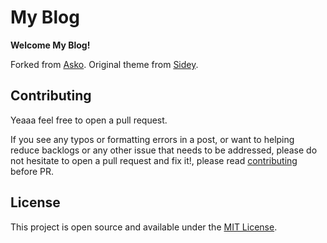 # My Blog

**Welcome My Blog!**

Forked from [Asko](https://github.com/manuelmazzuola/asko).
Original theme from [Sidey](https://github.com/ronv/sidey).

## Contributing

Yeaaa feel free to open a pull request.


If you see any typos or formatting errors in a post, or want to helping reduce backlogs or any other issue that needs to be addressed, please do not hesitate to open a pull request and fix it!, please read [contributing](./CONTRIBUTING.md) before PR.

## License

This project is open source and available under the [MIT License](LICENSE.md).
